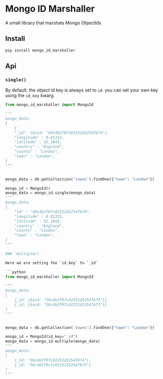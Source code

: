 # Mongo ID Marshaller
A small library that marshals Mongo ObjectIds

## Install
```bash
pip install mongo_id_marshaller
```

## Api

### `single()`
By default, the object id key is always set to `id`. you can set your own key using the `id_key` kwarg.

```python
from mongo_id_marshaller import MongoId

"""
mongo_data:
{
    {
    "_id": {$oid: "56c4b2f97c82251d12547b74"},
    "longitude" : 0.81315,
    "latitude" : 52.1642,
    "country" : "England",
    "county" : "London",
    "town" : "London",
}
"""


mongo_data = db.getCollection('towns').findOne({"town": "London"})

mongo_id = MongoId()
mongo_data = mongo_id.single(mongo_data)
"""
mongo_data:
{
    "id" : "56c4b2f97c82251d12547b74",
    "longitude" : 0.81315,
    "latitude" : 52.1642,
    "country" : "England",
    "county" : "London",
    "town" : "London",
}
"""

### `multiple()`

Here we are setting the `id_key` to `_id`

```python
from mongo_id_marshaller import MongoId

"""
mongo_data:
[
    {_id: {$oid: "56c4b2f97c82251d12547b74"}},
    {_id: {$oid: "56c4b2f97c82251d12547b73"}}
]
"""


mongo_data = db.getCollection('towns').findOne({"town": "London"})

mongo_id = MongoId(id_key="_id")
mongo_data = mongo_id.multiple(mongo_data)
"""
mongo_data:
[
    {_id: "56c4b2f97c82251d12547b74"},
    {_id: "56c4b2f9s7c82251d12547b73"}
]
"""